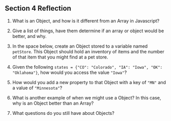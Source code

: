 ## Section 4 Reflection

1. What is an Object, and how is it different from an Array in Javascript?

1. Give a list of things, have them determine if an array or object would be better, and why.

2. In the space below, create an Object stored to a variable named `petStore`.  This Object should hold an inventory of items and the number of that item that you might find at a pet store.

3. Given the following `states = {"CO": "Colorado", "IA": "Iowa", "OK": "Oklahoma"}`, how would you access the value `"Iowa"`?

4. How would you add a new property to that Object with a key of `"MN"` and a value of `"Minnesota"`?

5. What is another example of when we might use a Object?  In this case, why is an Object better than an Array?

6. What questions do you still have about Objects?
